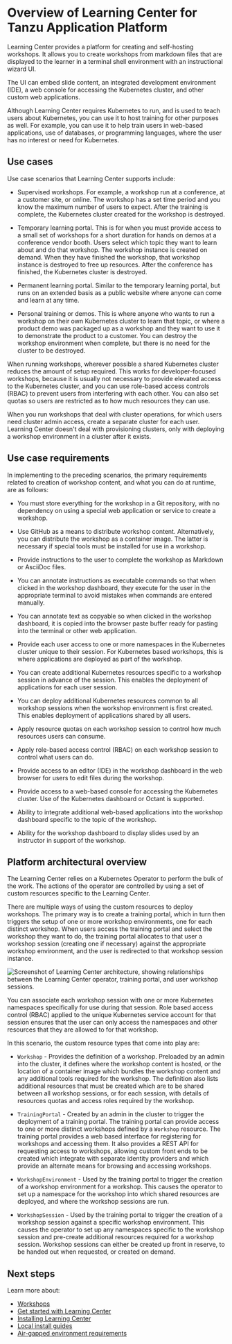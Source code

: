 # Overview of Learning Center for Tanzu Application Platform

Learning Center provides a platform for creating and self-hosting workshops.
It allows you to create workshops from markdown files that are displayed to the learner in a terminal
shell environment with an instructional wizard UI.

The UI can embed slide content, an integrated development environment (IDE), a web console for
accessing the Kubernetes cluster, and other custom web applications.

Although Learning Center requires Kubernetes to run, and is used to teach users about Kubernetes,
you can use it to host training for other
purposes as well. For example, you can use it to help train users in web-based applications, use of
databases, or programming languages, where the user has no interest or need for Kubernetes.

## <a id="use-cases"></a>Use cases

Use case scenarios that Learning Center supports include:

- Supervised workshops. For example, a workshop run at a conference, at a customer site, or online.
  The workshop has a set time period and you know the maximum number of users to expect. After the training is complete, the Kubernetes cluster created for the workshop is destroyed.

- Temporary learning portal. This is for when you must provide access to a small set of workshops for a short duration for hands on demos at a conference vendor booth. Users select which topic they want to learn about and do that workshop. The workshop instance is created on demand. When they have finished the workshop, that workshop instance is destroyed to free up resources. After the conference has finished, the Kubernetes cluster is destroyed.

- Permanent learning portal. Similar to the temporary learning portal, but runs on an extended basis as a public
  website where anyone can come and learn at any time.

- Personal training or demos. This is where anyone who wants to run a workshop on their own Kubernetes cluster to learn that
  topic, or where a product demo was packaged up as a workshop and they want to use it to demonstrate the product to a
  customer. You can destroy the workshop environment when complete, but there is no need for the cluster to be destroyed.

When running workshops, wherever possible a shared Kubernetes cluster reduces the amount of setup required. This works for developer-focused workshops, because it is usually not necessary to provide elevated access to the
Kubernetes cluster, and you can use role-based access controls (RBAC) to prevent users from interfering with each other.
You can also set quotas so users are restricted as to how much resources they can use.

When you run workshops that deal with cluster operations, for which users need cluster admin access,
create a separate cluster for each user. Learning Center doesn't deal with provisioning clusters, only with
deploying a workshop environment in a cluster after it exists.

## <a id="use-cases-requirements"></a>Use case requirements

In implementing to the preceding scenarios, the primary requirements related to creation of workshop content, and what you can do at runtime, are as follows:

- You must store everything for the workshop in a Git repository, with no dependency on using a special
  web application or service to create a workshop.

- Use GitHub as a means to distribute workshop content. Alternatively, you can distribute the workshop as a
  container image. The latter is necessary if special tools must be installed for use in a workshop.

- Provide instructions to the user to complete the workshop as Markdown or AsciiDoc files.

- You can annotate instructions as executable commands so that when clicked in the workshop dashboard, they execute for the user in the appropriate terminal to avoid mistakes when commands are entered manually.

- You can annotate text as copyable so when clicked in the workshop dashboard, it is copied into the
  browser paste buffer ready for pasting into the terminal or other web application.

- Provide each user access to one or more namespaces in the Kubernetes cluster unique to their session. For Kubernetes based workshops, this is where applications are deployed as part of the workshop.

- You can create additional Kubernetes resources specific to a workshop session in advance of the session. This enables the deployment of applications for each user session.

- You can deploy additional Kubernetes resources common to all workshop sessions when the workshop environment
  is first created. This enables deployment of applications shared by all users.

- Apply resource quotas on each workshop session to control how much resources users can consume.

- Apply role-based access control (RBAC) on each workshop session to control what users can do.

- Provide access to an editor (IDE) in the workshop dashboard in the web browser for users to edit
  files during the workshop.

- Provide access to a web-based console for accessing the Kubernetes cluster. Use of the Kubernetes dashboard
  or Octant is supported.

- Ability to integrate additional web-based applications into the workshop dashboard specific to the topic of the workshop.

- Ability for the workshop dashboard to display slides used by an instructor in support of the workshop.

## <a id="arch-overview"></a>Platform architectural overview

The Learning Center relies on a Kubernetes Operator to perform the bulk of the work. The actions of the operator are
controlled by using a set of custom resources specific to the Learning Center.

There are multiple ways of using the custom resources to deploy workshops. The primary way is to create a training
portal, which in turn then triggers the setup of one or more workshop environments, one for each distinct workshop.
When users access the training portal and select the workshop they want to do, the training portal allocates to that
user a workshop session (creating one if necessary) against the appropriate workshop environment, and the user is
redirected to that workshop session instance.

![Screenshot of Learning Center architecture, showing relationships between the Learning Center operator, training portal, and user workshop sessions.](../learning-center/about-learning-center/images/architectural-overview.png)

You can associate each workshop session with one or more Kubernetes namespaces specifically for use during that session.
Role based access control (RBAC) applied to the unique Kubernetes service account for that session ensures that the
user can only access the namespaces and other resources that they are allowed to for that workshop.

In this scenario, the custom resource types that come into play are:

- `Workshop` - Provides the definition of a workshop. Preloaded by an admin into the cluster, it defines
  where the workshop content is hosted, or the location of a container image which bundles the workshop content and any
  additional tools required for the workshop. The definition also lists additional resources that must be created
  which are to be shared between all workshop sessions, or for each session, with details of resources quotas and
  access roles required by the workshop.

- `TrainingPortal` - Created by an admin in the cluster to trigger the deployment of a training portal. The
  training portal can provide access to one or more distinct workshops defined by a `Workshop` resource. The training
  portal provides a web based interface for registering for workshops and accessing them. It also provides a REST API
  for requesting access to workshops, allowing custom front ends to be created which integrate with separate identity
  providers and which provide an alternate means for browsing and accessing workshops.

- `WorkshopEnvironment` - Used by the training portal to trigger the creation of a workshop environment for a
  workshop. This causes the operator to set up a namespace for the workshop into which shared resources are deployed,
  and where the workshop sessions are run.

- `WorkshopSession` - Used by the training portal to trigger the creation of a workshop session against a specific
  workshop environment. This causes the operator to set up any namespaces specific to the workshop session and pre-create
  additional resources required for a workshop session. Workshop sessions can either be created up front in reserve, to be handed out when requested, or created on demand.

## <a id="next-steps"></a>Next steps

Learn more about:

- [Workshops](workshop-content/about.md)
- [Get started with Learning Center](getting-started/about.md)
- [Installing Learning Center](../learning-center/install-learning-center.md)
- [Local install guides](local-install-guides/about.md)
- [Air-gapped environment requirements](../learning-center/airgapped-environment.md)